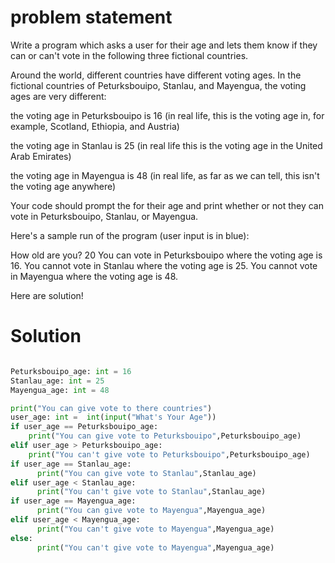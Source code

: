 # problem statement 

Write a program which asks a user for their age and lets them know if they can or can't vote in the following three fictional countries.

Around the world, different countries have different voting ages. In the fictional countries of Peturksbouipo, Stanlau, and Mayengua, the voting ages are very different:

the voting age in Peturksbouipo is 16 (in real life, this is the voting age in, for example, Scotland, Ethiopia, and Austria)

the voting age in Stanlau is 25 (in real life this is the voting age in the United Arab Emirates)

the voting age in Mayengua is 48 (in real life, as far as we can tell, this isn't the voting age anywhere)

Your code should prompt the for their age and print whether or not they can vote in Peturksbouipo, Stanlau, or Mayengua.

Here's a sample run of the program (user input is in blue):

How old are you? 20 You can vote in Peturksbouipo where the voting age is 16. You cannot vote in Stanlau where the voting age is 25. You cannot vote in Mayengua where the voting age is 48.

Here are solution!

# Solution 

``` python 

Peturksbouipo_age: int = 16
Stanlau_age: int = 25
Mayengua_age: int = 48

print("You can give vote to there countries")
user_age: int =  int(input("What's Your Age"))
if user_age == Peturksbouipo_age:
    print("You can give vote to Peturksbouipo",Peturksbouipo_age)
elif user_age > Peturksbouipo_age:
    print("You can't give vote to Peturksbouipo",Peturksbouipo_age)
if user_age == Stanlau_age:
      print("You can give vote to Stanlau",Stanlau_age)
elif user_age < Stanlau_age:
      print("You can't give vote to Stanlau",Stanlau_age)
if user_age == Mayengua_age:
      print("You can give vote to Mayengua",Mayengua_age)
elif user_age < Mayengua_age:
      print("You can't give vote to Mayengua",Mayengua_age)
else:
      print("You can't give vote to Mayengua",Mayengua_age)
```